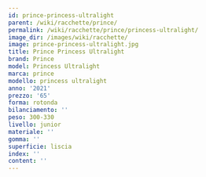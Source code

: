 ```yaml
---
id: prince-princess-ultralight
parent: /wiki/racchette/prince/
permalink: /wiki/racchette/prince/princess-ultralight/
image_dir: /images/wiki/racchette/
image: prince-princess-ultralight.jpg
title: Prince Princess Ultralight
brand: Prince
model: Princess Ultralight
marca: prince
modello: princess ultralight
anno: '2021'
prezzo: '65'
forma: rotonda
bilanciamento: ''
peso: 300-330
livello: junior
materiale: ''
gomma: ''
superficie: liscia
index: ''
content: ''
---
```


